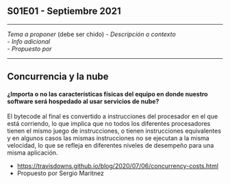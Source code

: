 S01E01 - Septiembre 2021
--

---
*Tema a proponer*  (debe ser chido)
*- Descripción o contexto*  
*- Info adicional*  
*- Propuesto por*

---
## Concurrencia y la nube

#### ¿Importa o no las características físicas del equipo en donde nuestro software será hospedado al usar servicios de nube?
El bytecode al final es convertido a instrucciones del procesador en el que está corriendo, lo que implica que no todos los diferentes procesadores tienen el mismo juego de instrucciones, o tienen instrucciones equivalentes y en algunos casos las mismas instrucciones no se ejecutan a la misma velocidad, lo que se refleja en diferentes niveles de desempeño para una misma aplicación.

- https://travisdowns.github.io/blog/2020/07/06/concurrency-costs.html  
- Propuesto por Sergio Maritnez

